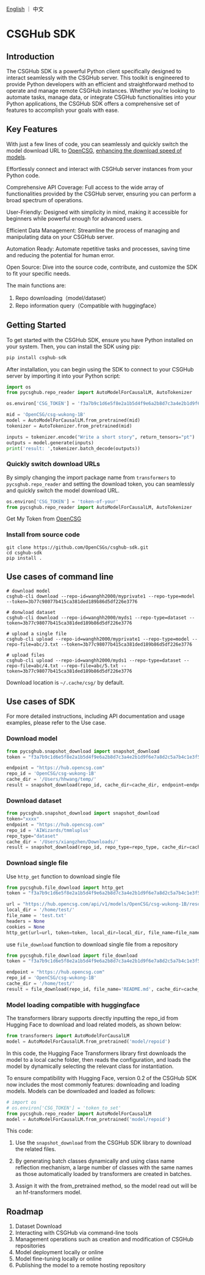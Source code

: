 <p align="left">
    <a href="README_EN.md">English</a> ｜ 中文
</p>

# CSGHub SDK
## Introduction

The CSGHub SDK is a powerful Python client specifically designed to interact seamlessly with the CSGHub server. This toolkit is engineered to provide Python developers with an efficient and straightforward method to operate and manage remote CSGHub instances. Whether you're looking to automate tasks, manage data, or integrate CSGHub functionalities into your Python applications, the CSGHub SDK offers a comprehensive set of features to accomplish your goals with ease.

## Key Features

With just a few lines of code, you can seamlessly and quickly switch the model download URL to [OpenCSG](https://opencsg.com/), [enhancing the download speed of models](#quickly-switch-download-urls).

Effortlessly connect and interact with CSGHub server instances from your Python code.

Comprehensive API Coverage: Full access to the wide array of functionalities provided by the CSGHub server, ensuring you can perform a broad spectrum of operations.

User-Friendly: Designed with simplicity in mind, making it accessible for beginners while powerful enough for advanced users.

Efficient Data Management: Streamline the process of managing and manipulating data on your CSGHub server.

Automation Ready: Automate repetitive tasks and processes, saving time and reducing the potential for human error.

Open Source: Dive into the source code, contribute, and customize the SDK to fit your specific needs.

The main functions are:

1. Repo downloading（model/dataset）
2. Repo information query（Compatible with huggingface）

## Getting Started

To get started with the CSGHub SDK, ensure you have Python installed on your system. Then, you can install the SDK using pip:

```python
pip install csghub-sdk
```

After installation, you can begin using the SDK to connect to your CSGHub server by importing it into your Python script:

```python
import os 
from pycsghub.repo_reader import AutoModelForCausalLM, AutoTokenizer

os.environ['CSG_TOKEN'] = 'f3a7b9c1d6e5f8e2a1b5d4f9e6a2b8d7c3a4e2b1d9f6e7a8d2c5a7b4c1e3f5b8a1d4f9b7d6e2f8a5d3b1e7f9c6a8b2d1e4f7d5b6e9f2a4b3c8e1d7f995hd82hf'

mid = 'OpenCSG/csg-wukong-1B'
model = AutoModelForCausalLM.from_pretrained(mid)
tokenizer = AutoTokenizer.from_pretrained(mid)

inputs = tokenizer.encode("Write a short story", return_tensors="pt")
outputs = model.generate(inputs)
print('result: ',tokenizer.batch_decode(outputs))
```

### Quickly switch download URLs

By simply changing the import package name from `transformers` to `pycsghub.repo_reader` and setting the download token, you can seamlessly and quickly switch the model download URL.

```python
os.environ['CSG_TOKEN'] = 'token-of-your'
from pycsghub.repo_reader import AutoModelForCausalLM, AutoTokenizer
```
Get My Token from [OpenCSG](https://opencsg.com/settings/access-token)

### Install from source code

```shell
git clone https://github.com/OpenCSGs/csghub-sdk.git
cd csghub-sdk
pip install .
```

## Use cases of command line

```shell
# download model
csghub-cli download --repo-id=wanghh2000/myprivate1 --repo-type=model --token=3b77c98077b415ca381ded189b86d5df226e3776

# donwload dataset
csghub-cli download --repo-id=wanghh2000/myds1 --repo-type=dataset --token=3b77c98077b415ca381ded189b86d5df226e3776

# upload a single file
csghub-cli upload --repo-id=wanghh2000/myprivate1 --repo-type=model --repo-file=abc/3.txt --token=3b77c98077b415ca381ded189b86d5df226e3776

# upload files
csghub-cli upload --repo-id=wanghh2000/myds1 --repo-type=dataset --repo-file=abc/4.txt --repo-file=abc/5.txt --token=3b77c98077b415ca381ded189b86d5df226e3776
```

Download location is `~/.cache/csg/` by default.

## Use cases of SDK

For more detailed instructions, including API documentation and usage examples, please refer to the Use case.

### Download model

```python
from pycsghub.snapshot_download import snapshot_download
token = "f3a7b9c1d6e5f8e2a1b5d4f9e6a2b8d7c3a4e2b1d9f6e7a8d2c5a7b4c1e3f5b8a1d4f9b7d6e2f8a5d3b1e7f9c6a8b2d1e4f7d5b6e9f2a4b3c8e1d7f995hd82hf"

endpoint = "https://hub.opencsg.com"
repo_id = 'OpenCSG/csg-wukong-1B'
cache_dir = '/Users/hhwang/temp/'
result = snapshot_download(repo_id, cache_dir=cache_dir, endpoint=endpoint, token=token)
```

### Download dataset 
```python
from pycsghub.snapshot_download import snapshot_download
token="xxxx"
endpoint = "https://hub.opencsg.com"
repo_id = 'AIWizards/tmmluplus'
repo_type="dataset"
cache_dir = '/Users/xiangzhen/Downloads/'
result = snapshot_download(repo_id, repo_type=repo_type, cache_dir=cache_dir, endpoint=endpoint, token=token)
```

### Download single file

Use `http_get` function to download single file

```python
from pycsghub.file_download import http_get
token = "f3a7b9c1d6e5f8e2a1b5d4f9e6a2b8d7c3a4e2b1d9f6e7a8d2c5a7b4c1e3f5b8a1d4f9b7d6e2f8a5d3b1e7f9c6a8b2d1e4f7d5b6e9f2a4b3c8e1d7f995hd82hf"

url = "https://hub.opencsg.com/api/v1/models/OpenCSG/csg-wukong-1B/resolve/tokenizer.model"
local_dir = '/home/test/'
file_name = 'test.txt'
headers = None
cookies = None
http_get(url=url, token=token, local_dir=local_dir, file_name=file_name, headers=headers, cookies=cookies)
```

use `file_download` function to download single file from a repository

```python
from pycsghub.file_download import file_download
token = "f3a7b9c1d6e5f8e2a1b5d4f9e6a2b8d7c3a4e2b1d9f6e7a8d2c5a7b4c1e3f5b8a1d4f9b7d6e2f8a5d3b1e7f9c6a8b2d1e4f7d5b6e9f2a4b3c8e1d7f995hd82hf"

endpoint = "https://hub.opencsg.com"
repo_id = 'OpenCSG/csg-wukong-1B'
cache_dir = '/home/test/'
result = file_download(repo_id, file_name='README.md', cache_dir=cache_dir, endpoint=endpoint, token=token)
```

### Model loading compatible with huggingface

The transformers library supports directly inputting the repo_id from Hugging Face to download and load related models, as shown below:

```python
from transformers import AutoModelForCausalLM
model = AutoModelForCausalLM.from_pretrained('model/repoid')
```

In this code, the Hugging Face Transformers library first downloads the model to a local cache folder, then reads the configuration, and loads the model by dynamically selecting the relevant class for instantiation.

To ensure compatibility with Hugging Face, version 0.2 of the CSGHub SDK now includes the most commonly features: downloading and loading models. Models can be downloaded and loaded as follows:

```python
# import os 
# os.environ['CSG_TOKEN'] = 'token_to_set'
from pycsghub.repo_reader import AutoModelForCausalLM
model = AutoModelForCausalLM.from_pretrained('model/repoid')
```

This code: 

1. Use the `snapshot_download` from the CSGHub SDK library to download the related files.

2. By generating batch classes dynamically and using class name reflection mechanism, a large number of classes with the same names as those automatically loaded by transformers are created in batches.

3. Assign it with the from_pretrained method, so the model read out will be an hf-transformers model.

## Roadmap

1. Dataset Download
2. Interacting with CSGHub via command-line tools
3. Management operations such as creation and modification of CSGHub repositories
4. Model deployment locally or online
5. Model fine-tuning locally or online
6. Publishing the model to a remote hosting repository
